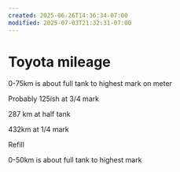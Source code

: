 ```yaml
---
created: 2025-06-26T14:36:34-07:00
modified: 2025-07-03T21:32:31-07:00
---
```


# Toyota mileage

0-75km is about full tank to highest mark on meter

Probably 125ish at 3/4 mark

287 km at half tank

432km at 1/4 mark

Refill

0-50km is about full tank to highest mark
